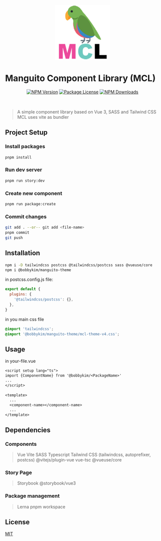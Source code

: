 <p align="center">
  <a href="https://manguito-component-library.vercel.app" target="_blank">
    <img width="180" src="public/mcl-logo-square.png" alt="MCL Logo" />
  </a>
</p>

# Manguito Component Library (MCL)

<div align="center">
<a href="https://www.npmjs.com/package/@bobbykim/manguito-theme" target="_blank"><img src="https://img.shields.io/npm/v/@bobbykim/manguito-theme.svg" alt="NPM Version" /></a>
<a href="https://www.npmjs.com/package/@bobbykim/manguito-theme" target="_blank"><img src="https://img.shields.io/npm/l/@bobbykim/manguito-theme.svg" alt="Package License" /></a>
<a href="https://www.npmjs.com/package/@bobbykim/manguito-theme" target="_blank"><img src="https://img.shields.io/npm/dm/@bobbykim/manguito-theme.svg" alt="NPM Downloads" /></a>
</div>
<br></br>

> A simple component library based on Vue 3, SASS and Tailwind CSS
> MCL uses vite as bundler

## Project Setup

### Install packages

```sh
pnpm install
```

### Run dev server

```sh
pnpm run story:dev
```

### Create new component

```sh
pnpm run package:create
```

### Commit changes

```sh
git add . --or-- git add <file-name>
pnpm commit
git push
```

## Installation

```sh
npm i -D tailwindcss postcss @tailwindcss/postcss sass @vueuse/core
npm i @bobbykim/manguito-theme
```

in postcss.config.js file:

```js
export default {
  plugins: {
    '@tailwindcss/postcss': {},
  },
}
```

in you main css file

```css
@import 'tailwindcss';
@import '@bobbykim/manguito-theme/mcl-theme-v4.css';
```

## Usage

in your-file.vue

```vue
<script setup lang="ts">
import {ComponentName} from '@bobbykim/<PackageName>'
...
</script>

<template>
  ...
  <component-name></component-name>
  ...
</template>
```

## Dependencies

### Components

> Vue
> Vite
> SASS
> Typescript
> Tailwind CSS (tailwindcss, autoprefixer, postcss)
> @vitejs/plugin-vue
> vue-tsc
> @vueuse/core

### Story Page

> Storybook
> @storybook/vue3

### Package management

> Lerna
> pnpm workspace

## License

[MIT](http://opensource.org/licenses/MIT)
